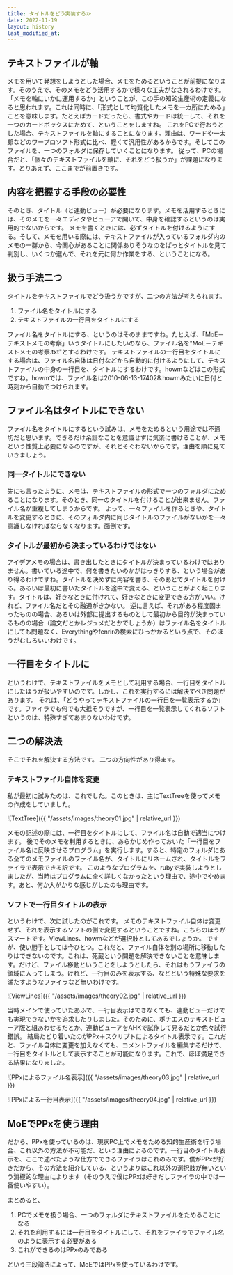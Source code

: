 ```yaml
---
title: タイトルをどう実装するか
date: 2022-11-19
layout: history
last_modified_at: 
---
```


## テキストファイルが軸

メモを用いて発想をしようとした場合、メモをためるということが前提になります。そのうえで、そのメモをどう活用するかで様々な工夫がなされるわけです。「メモを軸にいかに運用するか」ということが、この手の知的生産術の定義になると思われます。これは同時に、「形式として均質化したメモを一カ所にためる」ことを意味します。たとえばカードだったら、書式やカードは統一して、それを一つのカードボックスにためて、ということをしますね。
これをPCで行おうとした場合、テキストファイルを軸にすることになります。理由は、ワードや一太郎などのワープロソフト形式に比べ、軽くて汎用性があるからです。そしてこのファイルを、一つのフォルダに保存していくことになります。
従って、PCの場合だと、「個々のテキストファイルを軸に、それをどう扱うか」が課題になります。とりあえず、ここまでが前置きです。

## 内容を把握する手段の必要性

そのとき、タイトル（と連動ビュー）が必要になります。メモを活用するときには、そのメモを一々エディタやビューアで開いて、中身を確認するというのは実用的でないからです。
メモを書くときには、必ずタイトルを付けるようにする。そして、メモを用いる際には、テキストファイルが入っているフォルダ内のメモの一群から、今関心があることに関係ありそうなのをぱっとタイトルを見て判別し、いくつか選んで、それを元に何か作業をする、ということになる。

## 扱う手法二つ

タイトルをテキストファイルでどう扱うかですが、二つの方法が考えられます。

1. ファイル名をタイトルにする
1. テキストファイルの一行目をタイトルにする

ファイル名をタイトルにする、というのはそのままですね。たとえば、「MoE－テキストメモの考察」いうタイトルにしたいのなら、ファイル名を"MoE－テキストメモの考察.txt"とするわけです。
テキストファイルの一行目をタイトルにする場合は、ファイル名自体は日付などから自動的に付けるようにして、テキストファイルの中身の一行目を、タイトルにするわけです。howmなどはこの形式ですね。howmでは、ファイル名は2010-06-13-174028.howmみたいに日付と時刻から自動でつけられます。

## ファイル名はタイトルにできない

ファイル名をタイトルにするという試みは、メモをためるという用途では不適切だと思います。できるだけ余計なことを意識せずに気楽に書けることが、メモという性質上必要になるのですが、それとそぐわないからです。理由を順に見ていきましょう。

### 同一タイトルにできない

先にも言ったように、メモは、テキストファイルの形式で一つのフォルダにためることになります。そのとき、同一のタイトルを付けることが出来ません。ファイル名が重複してしまうからです。
よって、一々ファイルを作るときや、タイトルを変更するときに、そのフォルダ内に同じタイトルのファイルがないかを一々意識しなければならなくなります。面倒です。

### タイトルが最初から決まっているわけではない

アイデアメモの場合は、書き出したときにタイトルが決まっているわけではありません。書いている途中で、何を書きたいのかがはっきりする、という場合があり得るわけですね。タイトルを決めずに内容を書き、そのあとでタイトルを付ける。あるいは最初に書いたタイトルを途中で変える、ということがよく起こります。タイトルは、好きなときに付けれて、好きなときに変更できる方がいい。けれど、ファイル名だとその融通がきかない。
逆に言えば、それがある程度固まったものの場合、あるいは外部に提出するものとして最初から目的が決まっているものの場合（論文だとかレジュメだとかでしょうか）はファイル名をタイトルにしても問題なく、Everythingやfenrirの検索にひっかかるという点で、そのほうがむしろいいわけです。

## 一行目をタイトルに

というわけで、テキストファイルをメモとして利用する場合、一行目をタイトルにしたほうが扱いやすいのです。しかし、これを実行するには解決すべき問題があります。
それは、「どうやってテキストファイルの一行目を一覧表示するか」です。ファイラでも何でも大抵そうですが、一行目を一覧表示してくれるソフトというのは、特殊すぎてあまりないわけです。

## 二つの解決法

そこでそれを解決する方法です。
二つの方向性があり得ます。

### テキストファイル自体を変更

私が最初に試みたのは、これでした。このときは、主にTextTreeを使ってメモの作成をしていました。

![TextTree]({{ "/assets/images/theory01.jpg" | relative_url }})

メモの記述の際には、一行目をタイトルにして、ファイル名は自動で適当につけます。
後でそのメモを利用するときに、あらかじめ作っておいた「一行目をファイル名に反映させるプログラム」を実行します。すると、特定のフォルダにある全てのメモファイルのファイル名が、タイトルにリネームされ、タイトルをファイラで表示できる訳です。
このようなプログラムを、rubyで実装しようとしましたが、当時はプログラムに全く詳しくなかったという理由で、途中でやめます。あと、何か大がかりな感じがしたのも理由です。

### ソフトで一行目タイトルの表示

というわけで、次に試したのがこれです。
メモのテキストファイル自体は変更せず、それを表示するソフトの側で変更するということですね。こちらのほうがスマートです。ViewLines、howmなどが選択肢としてあるでしょうか。
ですが、使い勝手としては今ひとつ。これだと、ファイル自体を別の場所に移動したりはできないのです。これは、死蔵という問題を解決できないことを意味します。だけど、ファイル移動ということをしようとしたら、それはもうファイラの領域に入ってしまう。けれど、一行目のみを表示する、などという特殊な要求を満たすようなファイラなど無いわけです。

![ViewLines]({{ "/assets/images/theory02.jpg" | relative_url }})

当時メインで使っていたあふで、一行目表示はできなくても、連動ビューだけでも実現できないかを追求したりしました。そのために、ポチエスのテキストビューア版と組あわせるだとか、連動ビューアをAHKで試作して見るだとか色々試行錯誤。
結局たどり着いたのがPPx＋スクリプトによるタイトル表示です。これだと、ファイル自体に変更を加えなくても、コメントファイルを編集するだけで、一行目をタイトルとして表示することが可能になります。これで、ほぼ満足できる結果になりました。

![PPxによるファイル名表示]({{ "/assets/images/theory03.jpg" | relative_url }})

![PPxによる一行目表示]({{ "/assets/images/theory04.jpg" | relative_url }})

## MoEでPPxを使う理由

だから、PPxを使っているのは、現状PC上でメモをためる知的生産術を行う場合、これ以外の方法が不可能だ、という理由によるのです。一行目のタイトル表示を、ここで述べたような仕方でできるファイラはこれのみです。僕がPPxが好きだから、その方法を紹介している、というよりはこれ以外の選択肢が無いという消極的な理由によります（そのうえで僕はPPxは好きだしファイラの中では一番使いやすい）。

まとめると、

1. PCでメモを扱う場合、一つのフォルダにテキストファイルをためることになる
1. それを利用するには一行目をタイトルにして、それをファイラでファイル名のように表示する必要がある
1. これができるのはPPxのみである

という三段論法によって、MoEではPPxを使っているわけです。
